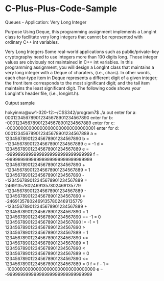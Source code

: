 # C-Plus-Plus-Code-Sample
Queues - Application: Very Long Integer

Purpose
Using Deque, this programming assignment implements a LongInt class to facilitate very long integers that cannot be represented with ordinary C++ int variables.

Very Long Integers
Some real-world applications such as public/private-key cryptography need to use integers more than 100 digits long. Those integer values are obviously not maintained in C++ int variables. In this programming assignment, you will design a LongInt class that maintains a very long integer with a Deque of charaters, (i.e., chars). In other words, each char-type item in Deque represents a different digit of a given integer; the front item corresponds to the most significant digit; and the tail item maintains the least significant digit. The following code shows your LongInt's header file, (i.e., longint.h).


Output sample

hokyinma@uw1-320-12:~/CSS342/program7$ ./a.out
enter for a:  000123456789012345678901234567890
enter for b: -000123456789012345678901234567889
enter for c: -000000000000000000000000000000001
enter for d:  000123456789012345678901234567889
a = 123456789012345678901234567890
b = -123456789012345678901234567889
c = -1
d = 123456789012345678901234567889
e = -99999999999999999999999999999999
f = -99999999999999999999999999999999
123456789012345678901234567890 + -123456789012345678901234567889 =  1
123456789012345678901234567890 - -123456789012345678901234567889 =  246913578024691357802469135779
-123456789012345678901234567889 - 123456789012345678901234567890 =  -246913578024691357802469135779
-123456789012345678901234567889 + 123456789012345678901234567890 =  1
123456789012345678901234567890 == -1 =  0
123456789012345678901234567890 != -1 =  1
123456789012345678901234567890 > 123456789012345678901234567889 =  1
123456789012345678901234567890 >= 123456789012345678901234567889 =  1
123456789012345678901234567890 < 123456789012345678901234567889 =  0
123456789012345678901234567890 <= 123456789012345678901234567889 =  0
f = f - 1 = -100000000000000000000000000000000
e = -99999999999999999999999999999999
